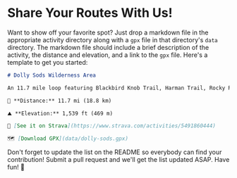 # Share Your Routes With Us!

Want to show off your favorite spot? Just drop a markdown file in the appropriate activity directory along with a `gpx` file in that directory's `data` directory. The markdown file should include a brief description of the activity, the distance and elevation, and a link to the `gpx` file. Here's a template to get you started:

```markdown
# Dolly Sods Wilderness Area 

An 11.7 mile loop featuring Blackbird Knob Trail, Harman Trail, Rocky Ridge Trail, Dobbin Grade Trail, and Upper Red Creek Trail.

🥾 **Distance:** 11.7 mi (18.8 km) 

⛰ **Elevation:** 1,539 ft (469 m)

📍 [See it on Strava](https://www.strava.com/activities/5491860444)

🗺 [Download GPX](data/dolly-sods.gpx)
```

Don't forget to update the list on the README so everybody can find your contribution! Submit a pull request and we'll get the list updated ASAP. Have fun! 🎉